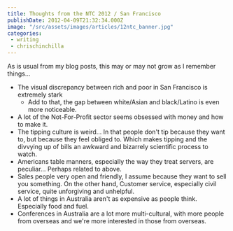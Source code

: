 ```yaml
---
title: Thoughts from the NTC 2012 / San Francisco
publishDate: 2012-04-09T21:32:34.000Z
image: "/src/assets/images/articles/12ntc_banner.jpg"
categories:
 - writing
 - chrischinchilla
---
```



As is usual from my blog posts, this may or may not grow as I remember things&hellip;<ul><li>The visual discrepancy between rich and poor in San Francisco is extremely stark<ul><li>Add to that, the gap between white/Asian and black/Latino is even more noticeable.</li></ul></li><li>A lot of the Not-For-Profit sector seems obsessed with money and how to make it.</li><li>The tipping culture is weird&hellip; In that people don&#39;t tip because they want to, but because they feel obliged to. Which makes tipping and the divvying up of bills an awkward and bizarrely scientific process to watch.</li><li>Americans table manners, especially the way they treat servers, are peculiar&hellip; Perhaps related to above.</li><li>Sales people very open and friendly, I assume because they want to sell you something. On the other hand, Customer service, especially civil service, quite unforgiving and unhelpful.</li><li>A lot of things in Australia aren&#39;t as expensive as people think. Especially food and fuel.</li><li>Conferences in Australia are a lot more multi-cultural, with more people from overseas and we&#39;re more interested in those from overseas.</li></ul>
